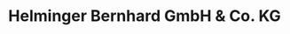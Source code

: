 ---
title: "Helminger Bernhard GmbH & Co. KG"
url: /fridolfing/helminger-bernhard-gmbh-und-co-kg/
shop: Eisenwaren
---